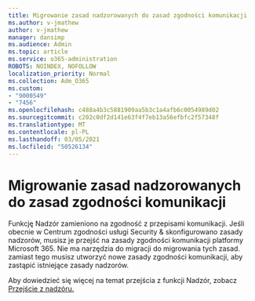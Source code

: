 ```yaml
---
title: Migrowanie zasad nadzorowanych do zasad zgodności komunikacji
ms.author: v-jmathew
author: v-jmathew
manager: dansimp
ms.audience: Admin
ms.topic: article
ms.service: o365-administration
ROBOTS: NOINDEX, NOFOLLOW
localization_priority: Normal
ms.collection: Adm_O365
ms.custom:
- "9000549"
- "7456"
ms.openlocfilehash: c488a4b3c5881909aa5b3c1a4afb6c0054989d02
ms.sourcegitcommit: c202c0df2d141e63f4f7eb13a56efbfc2f57348f
ms.translationtype: MT
ms.contentlocale: pl-PL
ms.lasthandoff: 03/05/2021
ms.locfileid: "50526134"
---
```

# <a name="migrate-supervision-policies-to-communication-compliance-policies"></a>Migrowanie zasad nadzorowanych do zasad zgodności komunikacji

Funkcję Nadzór zamieniono na zgodność z przepisami komunikacji. Jeśli obecnie w Centrum zgodności usługi Security & skonfigurowano zasady nadzorów, musisz je przejść na zasady zgodności komunikacji platformy Microsoft 365. Nie ma narzędzia do migracji do migrowania tych zasad. zamiast tego musisz utworzyć nowe zasady zgodności komunikacji, aby zastąpić istniejące zasady nadzorów.

Aby dowiedzieć się więcej na temat przejścia z funkcji Nadzór, zobacz [Przejście z nadzóru.](https://go.microsoft.com/fwlink/?linkid=2128750)
